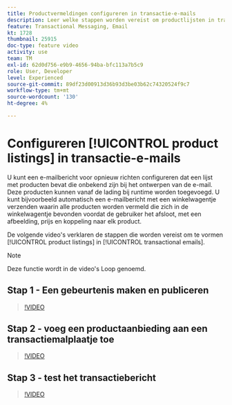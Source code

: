 ```yaml
---
title: Productvermeldingen configureren in transactie-e-mails
description: Leer welke stappen worden vereist om productlijsten in transactie-e-mails te vormen.
feature: Transactional Messaging, Email
kt: 1728
thumbnail: 25915
doc-type: feature video
activity: use
team: TM
exl-id: 62d0d756-e9b9-4656-94ba-bfc113a7b5c9
role: User, Developer
level: Experienced
source-git-commit: 89df23d00913d36b93d3be03b62c74320524f9c7
workflow-type: tm+mt
source-wordcount: '130'
ht-degree: 4%

---
```


# Configureren [!UICONTROL product listings] in transactie-e-mails

U kunt een e-mailbericht voor opnieuw richten configureren dat een lijst met producten bevat die onbekend zijn bij het ontwerpen van de e-mail. Deze producten kunnen vanaf de lading bij runtime worden toegevoegd. U kunt bijvoorbeeld automatisch een e-mailbericht met een winkelwagentje verzenden waarin alle producten worden vermeld die zich in de winkelwagentje bevonden voordat de gebruiker het afsloot, met een afbeelding, prijs en koppeling naar elk product.

De volgende video&#39;s verklaren de stappen die worden vereist om te vormen [!UICONTROL product listings] in [!UICONTROL transactional emails].

>[!NOTE]
>
>Deze functie wordt in de video&#39;s Loop genoemd.

## Stap 1 - Een gebeurtenis maken en publiceren

>[!VIDEO](https://video.tv.adobe.com/v/25914?quality=12&learn=on)

## Stap 2 - voeg een productaanbieding aan een transactiemalplaatje toe

>[!VIDEO](https://video.tv.adobe.com/v/25915?quality=12&learn=on)

## Stap 3 - test het transactiebericht

>[!VIDEO](https://video.tv.adobe.com/v/25916?quality=12&learn=on)
